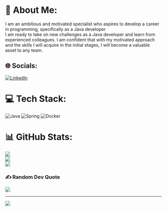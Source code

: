 # 💫 About Me:
I am an ambitious and motivated specialist who aspires to develop a career in programming, specifically as a Java developer<br>I am ready to take on new challenges as a Java developer and learn from experienced colleagues. I am confident that with my motivated approach and the skills I will acquire in the initial stages, I will become a valuable asset to any team.<br>


## 🌐 Socials:
[![LinkedIn](https://img.shields.io/badge/LinkedIn-%230077B5.svg?logo=linkedin&logoColor=white)](https://linkedin.com/in/https://www.linkedin.com/in/dmytro-hashuk-b13603183/) 

# 💻 Tech Stack:
![Java](https://img.shields.io/badge/java-%23ED8B00.svg?style=for-the-badge&logo=java&logoColor=white) ![Spring](https://img.shields.io/badge/spring-%236DB33F.svg?style=for-the-badge&logo=spring&logoColor=white) ![Docker](https://img.shields.io/badge/docker-%230db7ed.svg?style=for-the-badge&logo=docker&logoColor=white)
# 📊 GitHub Stats:
![](https://github-readme-stats.vercel.app/api?username=dmitrijgashuk&theme=dark&hide_border=false&include_all_commits=true&count_private=false)<br/>
![](https://github-readme-streak-stats.herokuapp.com/?user=dmitrijgashuk&theme=dark&hide_border=false)<br/>
![](https://github-readme-stats.vercel.app/api/top-langs/?username=dmitrijgashuk&theme=dark&hide_border=false&include_all_commits=true&count_private=false&layout=compact)

### ✍️ Random Dev Quote
![](https://quotes-github-readme.vercel.app/api?type=horizontal&theme=radical)

---
[![](https://visitcount.itsvg.in/api?id=dmitrijgashuk&icon=0&color=0)](https://visitcount.itsvg.in)

